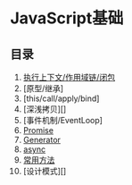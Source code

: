 # JavaScript基础
## 目录

1. [执行上下文/作用域链/闭包][1]
2. [原型/继承]
3. [this/call/apply/bind]
4. [深浅拷贝][]
5. [事件机制/EventLoop]
6. [Promise][6]
7. [Generator][7]
8. [async][8]
9. [常用方法][9]
10. [设计模式][]


[1]: https://github.com/antipro7/Review_Knowledge/blob/master/JavaScript/ExecutionContext.md
[6]: https://github.com/antipro7/Review_Knowledge/blob/master/JavaScript/Promise/promise.md
[7]: https://github.com/antipro7/Review_Knowledge/blob/master/JavaScript/Generator/index.md
[8]: https://github.com/antipro7/Review_Knowledge/blob/master/JavaScript/Generator/async.md
[9]: https://github.com/antipro7/Review_Knowledge/blob/master/JavaScript/Utils/index.md